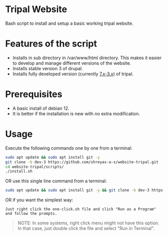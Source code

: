 # Tripal Website
Bash script to install and setup a basic working tripal website.

# Features of the script
- Installs in sub directory in /var/www/html directory. This makes it easier to develop and manage different versions of the website.
- Installs stable version 3 of drupal.
- Installs fully developed version (currently [7.x-3.x](https://github.com/tripal/tripal/tree/7.x-3.x)) of tripal.

# Prerequisites
- A basic install of debian 12.
- It is better if the installation is new with no extra modification.

# Usage
Execute the following commands one by one from a terminal:
```bash
sudo apt update && sudo apt install git -y
git clone -b dev-3 https://github.com/shreyas-a-s/website-tripal.git
cd website-tripal/scripts/
./install.sh
```
OR use this single line command from a terminal:
```bash
sudo apt update && sudo apt install git -y && git clone -b dev-3 https://github.com/shreyas-a-s/website-tripal.git && cd website-tripal/scripts/ && ./install.sh
```
OR if you want the simplest way:
```
Just right click the one-click.sh file and click "Run as a Program" and follow the prompts.
```
>  NOTE: In some systems, right click menu might not have this option. In that case, just double click the file and select "Run in Terminal".

